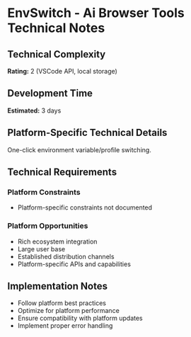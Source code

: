 # EnvSwitch - Ai Browser Tools Technical Notes

## Technical Complexity
**Rating:** 2 (VSCode API, local storage)

## Development Time
**Estimated:** 3 days

## Platform-Specific Technical Details
One-click environment variable/profile switching.

## Technical Requirements

### Platform Constraints
- Platform-specific constraints not documented

### Platform Opportunities
- Rich ecosystem integration
- Large user base
- Established distribution channels
- Platform-specific APIs and capabilities

## Implementation Notes
- Follow platform best practices
- Optimize for platform performance
- Ensure compatibility with platform updates
- Implement proper error handling
